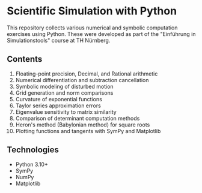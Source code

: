 # Scientific Simulation with Python

This repository collects various numerical and symbolic computation exercises using Python.
These were developed as part of the "Einführung in Simulationstools" course at TH Nürnberg.

## Contents

1. Floating-point precision, Decimal, and Rational arithmetic
2. Numerical differentiation and subtraction cancellation
3. Symbolic modeling of disturbed motion
4. Grid generation and norm comparisons
5. Curvature of exponential functions
6. Taylor series approximation errors
7. Eigenvalue sensitivity to matrix similarity
8. Comparison of determinant computation methods
9. Heron's method (Babylonian method) for square roots
10. Plotting functions and tangents with SymPy and Matplotlib

## Technologies
- Python 3.10+
- SymPy
- NumPy
- Matplotlib
